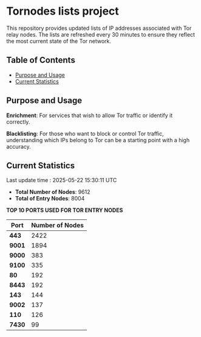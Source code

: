 # Tornodes lists project

This repository provides updated lists of IP addresses associated with Tor relay nodes. The lists are refreshed every 30 minutes to ensure they reflect the most current state of the Tor network.

## Table of Contents

- [Purpose and Usage](#purpose-and-usage)
- [Current Statistics](#current-statistics)


## Purpose and Usage

**Enrichment**: For services that wish to allow Tor traffic or identify it correctly.

**Blacklisting**: For those who want to block or control Tor traffic, understanding which IPs belong to Tor can be a starting point with a high accuracy.

## Current Statistics

Last update time : 2025-05-22 15:30:11 UTC

- **Total Number of Nodes**: 9612
- **Total of Entry Nodes**: 8004

**TOP 10 PORTS USED FOR TOR ENTRY NODES**

| **Port** | **Number of Nodes** |
|------|-----------------|
| **443**   | 2422  |
| **9001**   | 1894  |
| **9000**   | 383  |
| **9100**   | 335  |
| **80**   | 192  |
| **8443**   | 192  |
| **143**   | 144  |
| **9002**   | 137  |
| **110**   | 126  |
| **7430**   | 99  |

